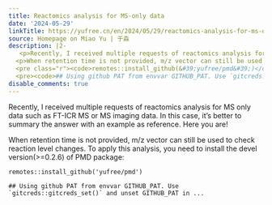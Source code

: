 ```yaml
---
title: Reactomics analysis for MS-only data
date: '2024-05-29'
linkTitle: https://yufree.cn/en/2024/05/29/reactomics-analysis-for-ms-only-data/
source: Homepage on Miao Yu | 于淼
description: |2-
   <p>Recently, I received multiple requests of reactomics analysis for MS only data such as FT-ICR MS or MS imaging data. In this case, it’s better to summary the answer with an example as reference. Here you are!</p>
  <p>When retention time is not provided, m/z vector can still be used to check reaction level changes. To apply this analysis, you need to install the devel version(&gt;=0.2.6) of PMD package:</p>
  <pre class="r"><code>remotes::install_github(&#39;yufree/pmd&#39;)</code></pre>
  <pre><code>## Using github PAT from envvar GITHUB_PAT. Use `gitcreds::gitcreds_set()` and unset GITHUB_PAT in ...
disable_comments: true
---
```

 <p>Recently, I received multiple requests of reactomics analysis for MS only data such as FT-ICR MS or MS imaging data. In this case, it’s better to summary the answer with an example as reference. Here you are!</p>
<p>When retention time is not provided, m/z vector can still be used to check reaction level changes. To apply this analysis, you need to install the devel version(&gt;=0.2.6) of PMD package:</p>
<pre class="r"><code>remotes::install_github(&#39;yufree/pmd&#39;)</code></pre>
<pre><code>## Using github PAT from envvar GITHUB_PAT. Use `gitcreds::gitcreds_set()` and unset GITHUB_PAT in ...